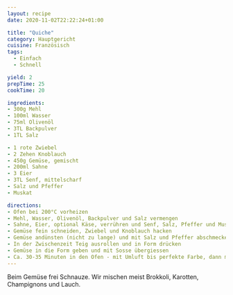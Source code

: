 ```yaml
---
layout: recipe
date: 2020-11-02T22:22:24+01:00

title: "Quiche"
category: Hauptgericht
cuisine: Französisch
tags: 
  - Einfach
  - Schnell

yield: 2
prepTime: 25
cookTime: 20

ingredients:
- 300g Mehl
- 100ml Wasser
- 75ml Olivenöl
- 3TL Backpulver
- 1TL Salz

- 1 rote Zwiebel
- 2 Zehen Knoblauch
- 450g Gemüse, gemischt
- 200ml Sahne
- 3 Eier
- 3TL Senf, mittelscharf
- Salz und Pfeffer
- Muskat

directions:
- Ofen bei 200°C vorheizen
- Mehl, Wasser, Olivenöl, Backpulver und Salz vermengen
- Sahne, Eier, optional Käse, verrühren und Senf, Salz, Pfeffer und Muskat kräftig würzen
- Gemüse fein schneiden, Zwiebel und Knoblauch hacken
- Gemüse andünsten (nicht zu lange) und mit Salz und Pfeffer abschmecken
- In der Zwischenzeit Teig ausrollen und in Form drücken
- Gemüse in die Form geben und mit Sosse übergiessen
- Ca. 30-35 Minuten in den Ofen - mit Umluft bis perfekte Farbe, dann mit Alufolie abdecken und auf Ober-/Unterhitze stellen
---
```


Beim Gemüse frei Schnauze. Wir mischen meist Brokkoli, Karotten, Champignons und Lauch.
